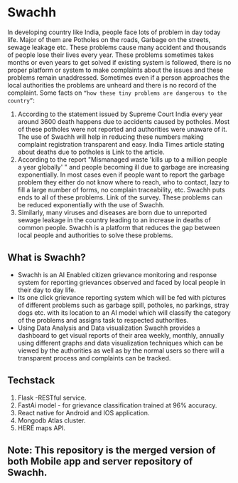 # Swachh
In developing country like India, people face lots of problem in day today life. Major of them
are Potholes on the roads, Garbage on the streets, sewage leakage etc. These problems cause
many accident and thousands of people lose their lives every year. These problems sometimes
takes months or even years to get solved if existing system is followed, there is no proper
platform or system to make complaints about the issues and these problems remain
unaddressed. Sometimes even if a person approaches the local authorities the problems are
unheard and there is no record of the complaint. Some facts on `“how these tiny problems are
dangerous to the country”`:
1. According to the statement issued by Supreme Court India every year around 3600 death
happens due to accidents caused by potholes. Most of these potholes were not reported and
authorities were unaware of it. The use of Swachh will help in reducing these numbers making
complaint registration transparent and easy. India Times article stating about deaths due to
potholes is Link to the article.
2. According to the report "Mismanaged waste 'kills up to a million people a year globally' "
and people becoming ill due to garbage are increasing exponentially. In most cases even if
people want to report the garbage problem they either do not know where to reach, who to
contact, lazy to fill a large number of forms, no complain traceability, etc. Swachh puts ends to
all of these problems. Link of the survey. These problems can be reduced exponentially with
the use of Swachh.
3. Similarly, many viruses and diseases are born due to unreported sewage leakage in the
country leading to an increase in deaths of common people. Swachh is a platform that reduces
the gap between local people and authorities to solve these problems.

## What is Swachh?
* Swachh is an AI Enabled citizen grievance monitoring and response system
for reporting grievances observed and faced by local people in their day
to day life.
* Its one click grievance reporting system which will be fed with pictures
of different problems such as garbage spill, potholes, no parkings, stray
dogs etc. with its location to an AI model which will classify the category
of the problems and assigns task to respected authorities.
* Using Data Analysis and Data visualization Swachh provides a
dashboard to get visual reports of their area weekly, monthly, annually
using different graphs and data visualization techniques which can be
viewed by the authorities as well as by the normal users so there will a
transparent process and complaints can be tracked.


## Techstack
1. Flask -RESTful service.
2. FastAi model - for grievance classification trained at 96% accuracy.
3. React native for Android and IOS application.
4. Mongodb Atlas cluster.
5. HERE maps API.

## Note: This repository is the merged version of both Mobile app and server repository of Swachh.
